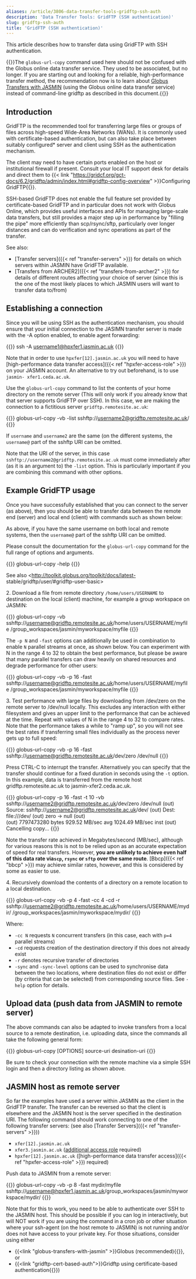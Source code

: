 ```yaml
---
aliases: /article/3806-data-transfer-tools-gridftp-ssh-auth
description: 'Data Transfer Tools: GridFTP (SSH authentication)'
slug: gridftp-ssh-auth
title: 'GridFTP (SSH authentication)'
---
```


This article describes how to transfer data using GridFTP with SSH
authentication.

{{<alert type="info">}}The `globus-url-copy` command used here should not be confused with the Globus online data transfer service. They used to be associated, but no longer. If you are starting out and looking for a reliable, high-performance transfer method, the recommendation now is to learn about [Globus Transfers with JASMIN](../globus-transfers-with-jasmin) (using the Globus online data transfer service) instead of command-line gridftp as described in this document.{{</alert>}}

## Introduction

GridFTP is the recommended tool for transferring large files or groups of
files across high-speed Wide-Area Networks (WANs). It is commonly used with
certificate-based authentication, but can also take place between suitably
configured* server and client using SSH as the authentication mechanism.

The client may need to have certain ports enabled on the host or institutional firewall if present. Consult your local IT support desk for details and direct them to {{< link "https://gridcf.org/gct-docs/6.2/gridftp/admin/index.html#gridftp-config-overview" >}}Configuring GridFTP{{</link>}}.

SSH-based GridFTP does not enable the full feature set provided by
certificate-based GridFTP and in particular does not work with Globus Online,
which provides useful interfaces and APIs for managing large-scale data
transfers, but still provides a major step up in performance by "filling the
pipe" more efficiently than scp/rsync/sftp, particularly over longer distances
and can do verification and sync operations as part of the transfer.

See also:

- [Transfer servers]({{< ref "transfer-servers" >}}) for details on which servers within JASMIN have GridFTP available.
- [Transfers from ARCHER2]({{< ref "transfers-from-archer2" >}}) for details of different routes affecting your choice of server (since this is the one of the most likely places to which JASMIN users will want to transfer data to/from)

## Establishing a connection

Since you will be using SSH as the authentication mechanism, you should ensure
that your initial connection to the JASIMN transfer server is made with the -A
option enabled, to enable agent forwarding:

{{<command user="user" host="localhost">}}
ssh -A username1@hpxfer1.jasmin.ac.uk
{{</command>}}

Note that in order to use `hpxfer[12].jasmin.ac.uk` you will need to have
[high-performance data transfer access]({{< ref "hpxfer-access-role" >}}) on
your JASMIN account. An alternative to try out beforehand, is to use `jasmin-
xfer1.ceda.ac.uk`.

Use the `globus-url-copy` command to list the contents of your home directory
on the remote server (This will only work if you already know that that server
supports GridFTP over SSH). In this case, we are making the connection to a
fictitious server `gridftp.remotesite.ac.uk`:

{{<command user="username" host="hpxfer1">}}
globus-url-copy -vb -list sshftp://username2@gridftp.remotesite.ac.uk/
{{</command>}}

If `username` and `username2` are the same (on the different systems, the
`username@` part of the sshftp URI can be omitted.

Note that the URI of the server, in this case
`sshftp://username2@gridftp.remotesite.ac.uk` must come immediately after (as
it is an argument to) the `-list` option. This is particularly important if
you are combining this command with other options.

## Example GridFTP usage

Once you have successfully established that you can connect to the server (as
above), then you should be able to transfer data between the remote end
(server) and local end (client) with commands such as shown below:

As above, if you have the same username on both local and remote systems, then
the `username@` part of the sshftp URI can be omitted.

Please consult the documentation for the `globus-url-copy` command for the
full range of options and arguments.

{{<command user="username" host="hpxfer1">}}
globus-url-copy -help
{{</command>}}

See also <http://toolkit.globus.org/toolkit/docs/latest-
stable/gridftp/user/#gridftp-user-basic>

2\. Download a file from remote directory `/home/users/USERNAME` to
destination on the local (client) machine, for example a group workspace on
JASMIN:

{{<command user="username" host="hpxfer1">}}
globus-url-copy -vb sshftp://username@gridftp.remotesite.ac.uk/home/users/USERNAME/myfile /group_workspaces/jasmin/myworkspace/myfile
{{</command>}}

The `-p N` and `-fast` options can additionally be used in combination to
enable `N` parallel streams at once, as shown below. You can experiment with N
in the range 4 to 32 to obtain the best performance, but please be aware that
many parallel transfers can draw heavily on shared resources and degrade
performance for other users:

{{<command user="username" host="hpxfer1">}}
globus-url-copy -vb -p 16 -fast sshftp://username@gridftp.remotesite.ac.uk/home/users/USERNAME/myfile /group_workspaces/jasmin/myworkspace/myfile
{{</command>}}

3\. Test performance with large files by downloading from /dev/zero on the
remote server to /dev/null locally. This excludes any interaction with either
filesystem and gives an upper limit to the performance that can be achieved at
the time. Repeat with values of N in the range 4 to 32 to compare rates. Note
that the performance takes a while to "ramp up", so you will not see the best
rates if transferring small files individually as the process never gets up to
full speed:

{{<command user="username" host="hpxfer1">}}
globus-url-copy -vb -p 16 -fast sshftp://username@gridftp.remotesite.ac.uk/dev/zero /dev/null
{{</command>}}

Press CTRL-C to interrupt the transfer. Alternatively you can specify that the
transfer should continue for a fixed duration in seconds using the `-t`
option. In this example, data is transferred from the remote host
gridftp.remotesite.ac.uk to jasmin-xfer2.ceda.ac.uk.

{{<command user="username" host="hpxfer1">}}
globus-url-copy -p 16 -fast -t 10 -vb sshftp://username2@gridftp.remotesite.ac.uk/dev/zero /dev/null
(out)    Source: sshftp://username2@gridftp.remotesite.ac.uk/dev/
(out)    Dest:   file:///dev/
(out)      zero  ->  null
(out)    
(out)       7797473280 bytes       929.52 MB/sec avg      1024.49 MB/sec inst
(out)    Cancelling copy...
{{</command>}}

Note the transfer rate achieved in Megabytes/second (MB/sec), although for
various reasons this is not to be relied upon as an accurate expectation of
speed for real transfers. However, **you are unlikely to achieve even half of
this data rate via`scp`, `rsync` or `sftp` over the same route**. [Bbcp]({{<
ref "bbcp" >}}) may achieve similar rates, however, and
this is considered by some as easier to use.

4\. Recursively download the contents of a directory on a remote location to a
local destination.

{{<command user="username" host="hpxfer1">}}
globus-url-copy -vb -p 4 -fast -cc 4 -cd -r sshftp://username2@gridftp.remotesite.ac.uk/home/users/USERNAME/mydir/ /group_workspaces/jasmin/myworkspace/mydir/
{{</command>}}

Where:

- `-cc N` requests `N` concurrent transfers (in this case, each with `p=4` parallel streams)
- `-cd` requests creation of the destination directory if this does not already exist
- `-r` denotes recursive transfer of directories
- `-sync` and `-sync-level` options can be used to synchronise data between the two locations, where destination files do not exist or differ (by criteria that can be selected) from corresponding source files. See `-help` option for details.

## Upload data (push data from JASMIN to remote server)

The above commands can also be adapted to invoke transfers from a local source
to a remote destination, i.e. uploading data, since the commands all take the
following general form:

{{<command user="username" host="hpxfer1">}}
globus-url-copy [OPTIONS] source-uri desination-uri
{{</command>}}

Be sure to check your connection with the remote machine via a simple SSH
login and then a directory listing as shown above.

## JASMIN host as remote server

So far the examples have used a server within JASMIN as the client in the
GridFTP transfer. The transfer can be reversed so that the client is elsewhere
and the JASMIN host is the server specified in the destination URI. The
following command should work connecting to one of the following transfer
servers: (see also [Transfer Servers]({{< ref "transfer-servers" >}}))

  - `xfer[12].jasmin.ac.uk`
  - `xfer3.jasmin.ac.uk` ([additional access role](https://accounts.jasmin.ac.uk/services/additional_services/xfer-sp) required)
  - `hpxfer[12].jasmin.ac.uk` ([high-performance data transfer access]({{< ref "hpxfer-access-role" >}}) required)

Push data to JASMIN from a remote server:

{{<command user="username2" host="remotehost">}}
globus-url-copy -vb -p 8 -fast mydir/myfile sshftp://username@hpxfer1.jasmin.ac.uk/group_workspaces/jasmin/myworkspace/mydir/
{{</command>}}

Note that for this to work, you need to be able to authenticate over SSH to the JASMIN host. This should be possible if you can log in interactively, but will NOT work if you are using the command in a cron job or other situation where your ssh-agent (on the host remote to JASMIN) is not running and/or does not have access to your private key. For those situations, consider using either

- {{<link "globus-transfers-with-jasmin" >}}Globus (recommended){{</link>}}, or
- {{<link "gridftp-cert-based-auth">}}Gridftp using certificate-based authentication{{</link>}})